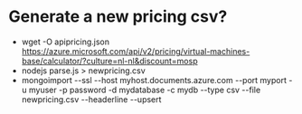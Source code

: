 # Generate a new pricing csv?

* wget -O apipricing.json https://azure.microsoft.com/api/v2/pricing/virtual-machines-base/calculator/?culture=nl-nl&discount=mosp
* nodejs parse.js > newpricing.csv
* mongoimport --ssl --host myhost.documents.azure.com --port myport -u myuser -p password -d mydatabase -c mydb --type csv --file newpricing.csv --headerline --upsert
